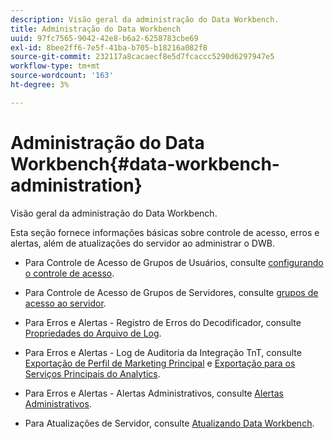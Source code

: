 ```yaml
---
description: Visão geral da administração do Data Workbench.
title: Administração do Data Workbench
uuid: 97fc7565-9042-42e8-b6a2-6258783cbe69
exl-id: 8bee2ff6-7e5f-41ba-b705-b18216a082f8
source-git-commit: 232117a8cacaecf8e5d7fcaccc5290d6297947e5
workflow-type: tm+mt
source-wordcount: '163'
ht-degree: 3%

---
```


# Administração do Data Workbench{#data-workbench-administration}

Visão geral da administração do Data Workbench.

Esta seção fornece informações básicas sobre controle de acesso, erros e alertas, além de atualizações do servidor ao administrar o DWB.

* Para Controle de Acesso de Grupos de Usuários, consulte [configurando o controle de acesso](https://experienceleague.adobe.com/docs/data-workbench/using/server-admin-install/admin-dwb-server/access-control/c-config-acs-ctrl.html).
* Para Controle de Acesso de Grupos de Servidores, consulte [grupos de acesso ao servidor](https://experienceleague.adobe.com/docs/data-workbench/using/server-admin-install/admin-dwb-server/access-control/c-undst-acc-lvls.html).
* Para Erros e Alertas - Registro de Erros do Decodificador, consulte [Propriedades do Arquivo de Log](https://experienceleague.adobe.com/docs/data-workbench/using/dataset/log-proc-config-file/c-log-sources.html).
* Para Erros e Alertas - Log de Auditoria da Integração TnT, consulte [Exportação de Perfil de Marketing Principal](https://docs.adobe.com/help/en/data-workbench/using/client/export-data/dwb-crs-integration.html) e [Exportação para os Serviços Principais do Analytics](https://docs.adobe.com/help/en/data-workbench/using/client/export-data/dwb-crs-integration.html).

* Para Erros e Alertas - Alertas Administrativos, consulte [Alertas Administrativos](https://experienceleague.adobe.com/docs/data-workbench/using/server-admin-install/config-settings/c-admin-alts-cfg-stgs.html).
* Para Atualizações de Servidor, consulte [Atualizando Data Workbench](https://experienceleague.adobe.com/docs/data-workbench/using/install/upgrade-dwb/c-upgrd-ins.html).
